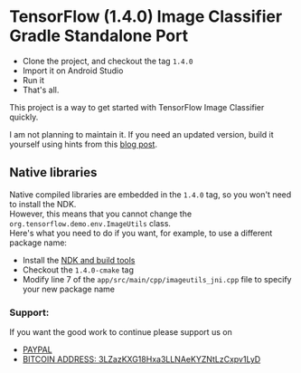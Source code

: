 # TensorFlow (1.4.0) Image Classifier Gradle Standalone Port

- Clone the project, and checkout the tag `1.4.0`
- Import it on Android Studio
- Run it
- That's all.

This project is a way to get started with TensorFlow Image Classifier quickly.

I am not planning to maintain it. If you need an updated version, build it yourself using hints from this [blog post][blog-post].


## Native libraries

Native compiled libraries are embedded in the `1.4.0` tag, so you won't need to install the NDK.  
However, this means that you cannot change the `org.tensorflow.demo.env.ImageUtils` class.  
Here's what you need to do if you want, for example, to use a different package name:

* Install the [NDK and build tools][ndk]
* Checkout the `1.4.0-cmake` tag
* Modify line 7 of the `app/src/main/cpp/imageutils_jni.cpp` file to specify your new package name

[blog-post]: http://nilhcem.com/android/custom-tensorflow-classifier
[ndk]: https://developer.android.com/studio/projects/add-native-code.html

### Support:

If you want the good work to continue please support us on

* [PAYPAL](https://www.paypal.me/ishandutta2007)
* [BITCOIN ADDRESS: 3LZazKXG18Hxa3LLNAeKYZNtLzCxpv1LyD](https://www.coinbase.com/join/5a8e4a045b02c403bc3a9c0c)
